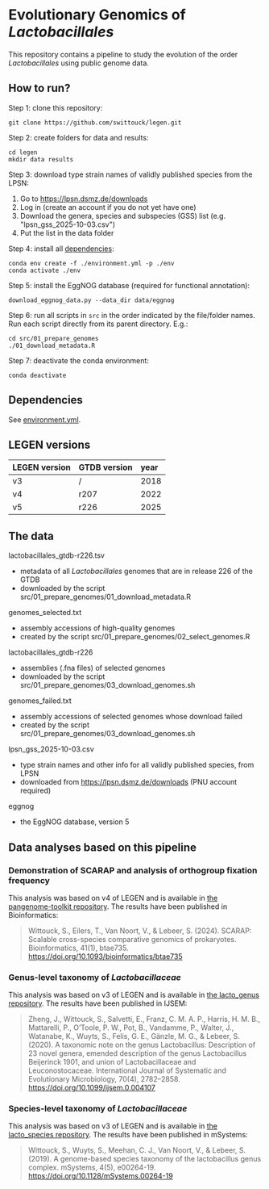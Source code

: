 # Evolutionary Genomics of *Lactobacillales*

This repository contains a pipeline to study the evolution of the order *Lactobacillales* using public genome data.

## How to run? 

Step 1: clone this repository: 

    git clone https://github.com/swittouck/legen.git

Step 2: create folders for data and results: 

    cd legen
    mkdir data results
    
Step 3: download type strain names of validly published species from the LPSN:

1. Go to https://lpsn.dsmz.de/downloads
2. Log in (create an account if you do not yet have one)
3. Download the genera, species and subspecies (GSS) list (e.g. "lpsn_gss_2025-10-03.csv")
4. Put the list in the data folder

Step 4: install all [dependencies](#dependencies): 

    conda env create -f ./environment.yml -p ./env
    conda activate ./env
    
Step 5: install the EggNOG database (required for functional annotation): 

    download_eggnog_data.py --data_dir data/eggnog

Step 6: run all scripts in `src` in the order indicated by the file/folder names. Run each script directly from its parent directory. E.g.:

    cd src/01_prepare_genomes
    ./01_download_metadata.R

Step 7: deactivate the conda environment: 

    conda deactivate

## Dependencies

See [environment.yml](environment.yml). 

## LEGEN versions 

| LEGEN version | GTDB version | year |
| :------------ | :----------- | :--- |
| v3            | /            | 2018 | 
| v4            | r207         | 2022 |
| v5            | r226         | 2025 | 

## The data

lactobacillales_gtdb-r226.tsv

* metadata of all *Lactobacillales* genomes that are in release 226 of the GTDB
* downloaded by the script src/01_prepare_genomes/01_download_metadata.R

genomes_selected.txt

* assembly accessions of high-quality genomes
* created by the script src/01_prepare_genomes/02_select_genomes.R

lactobacillales_gtdb-r226

* assemblies (.fna files) of selected genomes
* downloaded by the script src/01_prepare_genomes/03_download_genomes.sh

genomes_failed.txt

* assembly accessions of selected genomes whose download failed
* created by the script src/01_prepare_genomes/03_download_genomes.sh 

lpsn_gss_2025-10-03.csv

* type strain names and other info for all validly published species, from LPSN
* downloaded from https://lpsn.dsmz.de/downloads (PNU account required)

eggnog

* the EggNOG database, version 5

## Data analyses based on this pipeline

### Demonstration of SCARAP and analysis of orthogroup fixation frequency

This analysis was based on v4 of LEGEN and is available in [the pangenome-toolkit repository](https://github.com/SWittouck/pangenome-toolkit). The results have been published in Bioinformatics: 

> Wittouck, S., Eilers, T., Van Noort, V., & Lebeer, S. (2024). SCARAP: Scalable cross-species comparative genomics of prokaryotes. Bioinformatics, 41(1), btae735. https://doi.org/10.1093/bioinformatics/btae735

### Genus-level taxonomy of *Lactobacillaceae*

This analysis was based on v3 of LEGEN and is available in [the lacto_genus repository](https://github.com/SWittouck/lacto_genera). The results have been published in IJSEM:

> Zheng, J., Wittouck, S., Salvetti, E., Franz, C. M. A. P., Harris, H. M. B., Mattarelli, P., O’Toole, P. W., Pot, B., Vandamme, P., Walter, J., Watanabe, K., Wuyts, S., Felis, G. E., Gänzle, M. G., & Lebeer, S. (2020). A taxonomic note on the genus Lactobacillus: Description of 23 novel genera, emended description of the genus Lactobacillus Beijerinck 1901, and union of Lactobacillaceae and Leuconostocaceae. International Journal of Systematic and Evolutionary Microbiology, 70(4), 2782–2858. https://doi.org/10.1099/ijsem.0.004107

### Species-level taxonomy of *Lactobacillaceae*

This analysis was based on v3 of LEGEN and is available in [the lacto_species repository](https://github.com/SWittouck/lacto_species). The results have been published in mSystems:

> Wittouck, S., Wuyts, S., Meehan, C. J., Van Noort, V., & Lebeer, S. (2019). A genome-based species taxonomy of the lactobacillus genus complex. mSystems, 4(5), e00264-19. https://doi.org/10.1128/mSystems.00264-19

